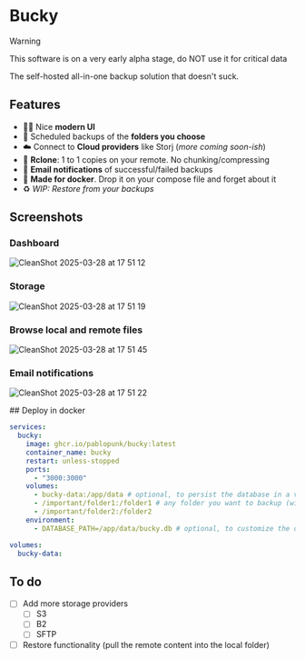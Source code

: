 # Bucky

> [!WARNING]  
> This software is on a very early alpha stage, do NOT use it for critical data

The self-hosted all-in-one backup solution that doesn't suck.

## Features

* 💅🏼 Nice **modern UI**
* 📁 Scheduled backups of the **folders you choose**
* ☁️ Connect to **Cloud providers** like Storj (_more coming soon-ish_)
* 💯 **Rclone**: 1 to 1 copies on your remote. No chunking/compressing
* 📩 **Email notifications** of successful/failed backups
* 🐳 **Made for docker**. Drop it on your compose file and forget about it
* ♻️ _WIP: Restore from your backups_

## Screenshots

### Dashboard

![CleanShot 2025-03-28 at 17 51 12](https://github.com/user-attachments/assets/b4fb5f61-a253-4279-b7ae-23acf355df16)

### Storage

![CleanShot 2025-03-28 at 17 51 19](https://github.com/user-attachments/assets/2b4ad01c-98d7-4f86-8cdc-a7c6e6444962)

### Browse local and remote files

![CleanShot 2025-03-28 at 17 51 45](https://github.com/user-attachments/assets/5e2ba0c7-2d0d-4dae-b571-25ef903e1460)

### Email notifications

![CleanShot 2025-03-28 at 17 51 22](https://github.com/user-attachments/assets/8047e7c4-dfb9-4bf9-8309-801bcaddce97)

## Deploy in docker

```yaml
services:
  bucky:
    image: ghcr.io/pablopunk/bucky:latest
    container_name: bucky
    restart: unless-stopped
    ports:
      - "3000:3000"
    volumes:
      - bucky-data:/app/data # optional, to persist the database in a volume
      - /important/folder1:/folder1 # any folder you want to backup (with any path)
      - /important/folder2:/folder2
    environment:
      - DATABASE_PATH=/app/data/bucky.db # optional, to customize the db location

volumes:
  bucky-data:
```

## To do

- [ ] Add more storage providers
  - [ ] S3
  - [ ] B2
  - [ ] SFTP
- [ ] Restore functionality (pull the remote content into the local folder)
